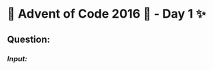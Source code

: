 # :christmas_tree: Advent of Code 2016 :christmas_tree: - Day 1 :sparkles:
## Question: 
>
>
>

### *Input:*

>
>
>